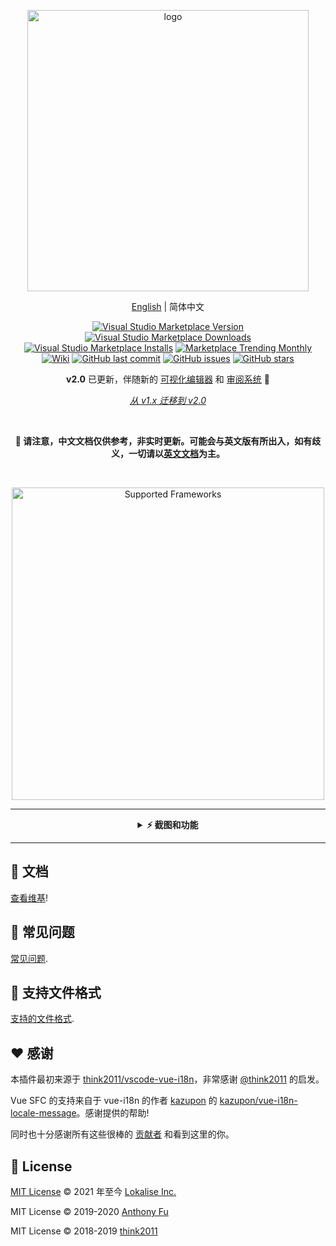 <p align="center">
<img src="https://github.com/lokalise/okki-i18n/blob/master/screenshots/full-logo-new.png?raw=true" alt="logo" width="450"/>
</p>

<p align='center'>
<a href="https://github.com/lokalise/okki-i18n/blob/master/README.md">English</a> | 简体中文
</p>

<p align="center">
<a href="https://marketplace.visualstudio.com/items?itemName=lokalise.okki-i18n" target="__blank"><img src="https://img.shields.io/visual-studio-marketplace/v/lokalise.okki-i18n.svg?color=blue&amp;label=VS%20Code%20Marketplace&logo=visual-studio-code" alt="Visual Studio Marketplace Version" /></a>
<a href="https://marketplace.visualstudio.com/items?itemName=lokalise.okki-i18n" target="__blank"><img src="https://img.shields.io/visual-studio-marketplace/d/lokalise.okki-i18n.svg?color=4bdbe3" alt="Visual Studio Marketplace Downloads" /></a>
<a href="https://marketplace.visualstudio.com/items?itemName=lokalise.okki-i18n" target="__blank"><img src="https://img.shields.io/visual-studio-marketplace/i/lokalise.okki-i18n.svg?color=63ba83" alt="Visual Studio Marketplace Installs" /></a>
<a href="https://marketplace.visualstudio.com/items?itemName=lokalise.okki-i18n" target="__blank"><img src="https://vsmarketplacebadge.apphb.com/trending-monthly/lokalise.okki-i18n.svg?color=a1b858" alt="Marketplace Trending Monthly" /></a>
<br/>
<a href="https://github.com/lokalise/okki-i18n/wiki" target="__blank"><img alt="Wiki" src="https://img.shields.io/static/v1?label=docs&message=wiki&color=e3897b"></a>
<a href="https://github.com/lokalise/okki-i18n" target="__blank"><img src="https://img.shields.io/github/last-commit/lokalise/okki-i18n.svg?color=c977be" alt="GitHub last commit" /></a>
<a href="https://github.com/lokalise/okki-i18n/issues" target="__blank"><img src="https://img.shields.io/github/issues/lokalise/okki-i18n.svg?color=a38eed" alt="GitHub issues" /></a>
<a href="https://github.com/lokalise/okki-i18n" target="__blank"><img alt="GitHub stars" src="https://img.shields.io/github/stars/lokalise/okki-i18n?style=social"></a>
</p>

<p align='center'>
<b>v2.0</b> 已更新，伴随新的 <a href='https://github.com/lokalise/okki-i18n/wiki/Migration-v1.x'>可视化编辑器</a> 和 <a href='https://github.com/lokalise/okki-i18n/wiki/Review-System'>审阅系统</a> 🎉
</p>

<p align='center'><i>
<a href="https://github.com/lokalise/okki-i18n/wiki/Migration-v1.x">从 v1.x 迁移到 v2.0</a>
</i></p>
<br>

<p align='center'><b>
🚧 请注意，中文文档仅供参考，非实时更新。可能会与英文版有所出入，如有歧义，一切请以<a href="https://github.com/lokalise/okki-i18n/blob/master/README.md">英文文档</a>为主。
</b></p>

<br>


<p align="center">
<a href='https://github.com/lokalise/okki-i18n/wiki/Supported-Frameworks' target="__blank">
<img src="https://github.com/lokalise/okki-i18n/blob/screenshots/supported-frameworks.png?raw=true" alt="Supported Frameworks" width="500"/>
</a>
</p>

-----

<details>
<summary align='center'><b>⚡️ 截图和功能</b></summary>

<h3 align='center'>内联提示</h3>

![](https://github.com/lokalise/okki-i18n/blob/screenshots/annotation-animated.gif?raw=true)

<h3 align='center'>悬浮窗和快捷操作</h3>

![](https://github.com/lokalise/okki-i18n/blob/screenshots/hover.png?raw=true)

<h3 align='center'>统一管理所有翻译</h3>

![](https://github.com/lokalise/okki-i18n/blob/screenshots/review-sidebar.png?raw=true)

<h3 align='center'><a href='https://github.com/lokalise/okki-i18n/wiki/Editor-UI'>可视化编辑器</a> 和 <a href='https://github.com/lokalise/okki-i18n/wiki/Review-&-Collaboration-System'>审阅系统</a></h3>

![](https://github.com/lokalise/okki-i18n/blob/screenshots/review-editor.png?raw=true)

<h3 align='center'>从代码中提取文案</h3>

![](https://github.com/lokalise/okki-i18n/blob/screenshots/extract.png?raw=true)

<h3 align='center'>缺失文案报告</h3>

![](https://github.com/lokalise/okki-i18n/blob/screenshots/problems.png?raw=true)

<h3 align='center'>机器翻译</h3>

![](https://github.com/lokalise/okki-i18n/blob/screenshots/quick-actions.png?raw=true)

<h3 align='center'>JSON 和 YAML 的内联提示</h3>

![](https://github.com/lokalise/okki-i18n/blob/screenshots/annotation-locale.png?raw=true)

<h3 align="center"> 其他功能 </h3>

- 支持多目录工作区
- 支持远程开发 (Remote Development)
- 支持大多数流行框架
- 插件自身多语言支持 [翻译列表](https://github.com/lokalise/okki-i18n#-multilingual-support)

</details>

-----

## 📖 文档

[查看维基](https://github.com/lokalise/okki-i18n/wiki)!


## 💭 常见问题

[常见问题](https://github.com/lokalise/okki-i18n/wiki/FAQ).


## 📜 支持文件格式

[支持的文件格式](https://github.com/lokalise/okki-i18n/wiki/Supported-Locale-Formats).


## ❤️ 感谢

本插件最初来源于 [think2011/vscode-vue-i18n](https://github.com/think2011/vscode-vue-i18n)，非常感谢 [@think2011](https://github.com/think2011) 的启发。

Vue SFC 的支持来自于 vue-i18n 的作者 [kazupon](https://github.com/kazupon) 的 [kazupon/vue-i18n-locale-message](https://github.com/kazupon/vue-i18n-locale-message)。感谢提供的帮助!

同时也十分感谢所有这些很棒的 [贡献者](https://github.com/lokalise/okki-i18n/graphs/contributors) 和看到这里的你。


## 📄 License

[MIT License](https://github.com/lokalise/okki-i18n/blob/master/LICENSE) © 2021 年至今 [Lokalise Inc.](https://github.com/lokalise)

MIT License © 2019-2020 [Anthony Fu](https://github.com/antfu)

MIT License © 2018-2019 [think2011](https://github.com/think2011)
